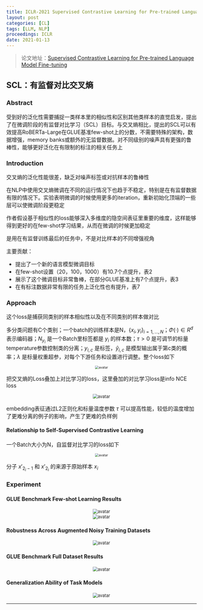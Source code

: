 ```yaml
---
title: ICLR-2021 Supervised Contrastive Learning for Pre-trained Language Model Fine-tuning
layout: post
categories: [CL]
tags: [LLM, NLP]
proceedings: ICLR
date: 2021-01-13
---
```


> 论文地址：[Supervised Contrastive Learning for Pre-trained Language Model Fine-tuning](https://openreview.net/forum?id=cu7IUiOhujH)

## SCL：有监督对比交叉熵

### Abstract

受到好的泛化性需要捕捉一类样本里的相似性和区别其他类样本的直觉启发，提出了在微调阶段的有监督对比学习（SCL）目标。与交叉熵相比，提出的SCL可以有效提高RoBERTa-Large在GLUE基准few-shot上的分数，不需要特殊的架构，数据增强，memory banks或额外的无监督数据。对不同级别的噪声具有更强的鲁棒性，能够更好泛化在有限制的标注的相关任务上

### Introduction

交叉熵的泛化性能很差，缺乏对噪声标签或对抗样本的鲁棒性

在NLP中使用交叉熵微调在不同的运行情况下也趋于不稳定，特别是在有监督数据有限的情况下。实验表明微调的时候使用更多的iteration，重新初始化顶端的一些层可以使微调阶段更稳定

作者假设基于相似性的loss能够深入多维度的隐空间表征里重要的维度，这样能够得到更好的在few-shot学习结果，从而在微调的时候更加稳定

是用在有监督训练最后的任务中，不是对比样本的不同增强视角

主要贡献：

- 提出了一个新的语言模型微调目标
- 在few-shot设置（20，100，1000）有10.7个点提升，表2
- 展示了这个微调目标非常鲁棒，在部分GLUE基准上有7个点提升，表3
- 在有标注数据非常有限的任务上泛化性也有提升，表7

### Approach

这个loss是捕获同类别的样本相似性以及在不同类别的样本做对比

多分类问题有C个类别；一个batch的训练样本是N，$\{x_i,y_i\}_{i=1,...,N}$；$\Phi(·)\in R^d$ 表示编码器；$N_{y_i}$ 是一个Batch里标签都是 $y_i$ 的样本数；$\tau >0$ 是可调节的标量temperature参数控制类的分离；$y_{i,c}$ 是标签，$\hat{y}_{i,c}$ 是模型输出属于第c类的概率；$\lambda$ 是标量权重超参，对每个下游任务和设置进行调整。整个loss如下

<div align="center" style="float:center"><img src="https://blog-img-1259433191.cos.ap-shanghai.myqcloud.com/SCL/frm1-frm3.png" alt="avatar" style="zoom:60%;" /></div>

把交叉熵的Loss叠加上对比学习的loss，这里叠加的对比学习loss是info NCE loss

<div align="center" style="float:center"><img src="https://blog-img-1259433191.cos.ap-shanghai.myqcloud.com/SCL/fig1.png" alt="avatar" style="zoom:80%;" /></div>

embedding表征通过L2正则化和标量温度参数 $\tau$ 可以提高性能，较低的温度增加了更难分离的例子的影响，产生了更难的负样例

#### Relationship to Self-Supervised Contrastive Learning

一个Batch大小为N，自监督对比学习的loss如下

<div align="center" style="float:center"><img src="https://blog-img-1259433191.cos.ap-shanghai.myqcloud.com/SCL/frm4.png" alt="avatar" style="zoom:60%;" /></div>

分子 $x'_{2_i-1}$ 和 $x'_{2_i}$ 的来源于原始样本 $x_i$ 

### Experiment

#### GLUE Benchmark Few-shot Learning Results

<div align="center" style="float:center"><img src="https://blog-img-1259433191.cos.ap-shanghai.myqcloud.com/SCL/tab1.png" alt="avatar" style="zoom:80%;" /></div>

<div align="center" style="float:center"><img src="https://blog-img-1259433191.cos.ap-shanghai.myqcloud.com/SCL/tab2-fig2.png" alt="avatar" style="zoom:80%;" /></div>

#### Robustness Across Augmented Noisy Training Datasets

<div align="center" style="float:center"><img src="https://blog-img-1259433191.cos.ap-shanghai.myqcloud.com/SCL/tab3-tab4.png" alt="avatar" style="zoom:80%;" /></div>

#### GLUE Benchmark Full Dataset Results

<div align="center" style="float:center"><img src="https://blog-img-1259433191.cos.ap-shanghai.myqcloud.com/SCL/tab5-tab6.png" alt="avatar" style="zoom:80%;" /></div>

#### Generalization Ability of Task Models

<div align="center" style="float:center"><img src="https://blog-img-1259433191.cos.ap-shanghai.myqcloud.com/SCL/tab7.png" alt="avatar" style="zoom:80%;" /></div>

<HR align=left color=#987cb9 SIZE=1>
